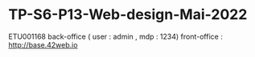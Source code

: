 # TP-S6-P13-Web-design-Mai-2022
ETU001168
back-office ( user : admin , mdp : 1234)
front-office : http://base.42web.io